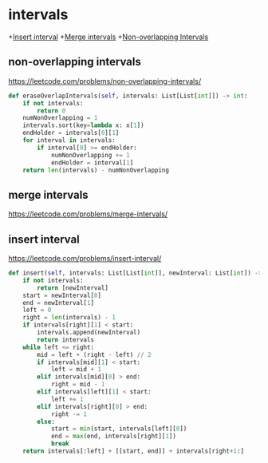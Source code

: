 # intervals
+[Insert interval](#insert-interval)
+[Merge intervals](#merge-intervals)
+[Non-overlapping Intervals](#non-overlapping-intervals)

## non-overlapping intervals

https://leetcode.com/problems/non-overlapping-intervals/

```python
def eraseOverlapIntervals(self, intervals: List[List[int]]) -> int:
    if not intervals:
        return 0
    numNonOverlapping = 1
    intervals.sort(key=lambda x: x[1])
    endHolder = intervals[0][1]
    for interval in intervals:
        if interval[0] >= endHolder:
            numNonOverlapping += 1
            endHolder = interval[1]
    return len(intervals) - numNonOverlapping

```

## merge intervals

https://leetcode.com/problems/merge-intervals/

## insert interval

https://leetcode.com/problems/insert-interval/
```python
def insert(self, intervals: List[List[int]], newInterval: List[int]) -> List[List[int]]:
    if not intervals:
        return [newInterval]
    start = newInterval[0]
    end = newInterval[1]
    left = 0
    right = len(intervals) - 1
    if intervals[right][1] < start:
        intervals.append(newInterval)
        return intervals
    while left <= right:
        mid = left + (right - left) // 2
        if intervals[mid][1] < start:
            left = mid + 1
        elif intervals[mid][0] > end:
            right = mid - 1
        elif intervals[left][1] < start:
            left += 1
        elif intervals[right][0] > end:
            right -= 1
        else:
            start = min(start, intervals[left][0])
            end = max(end, intervals[right][1])
            break
    return intervals[:left] + [[start, end]] + intervals[right+1:]

```

